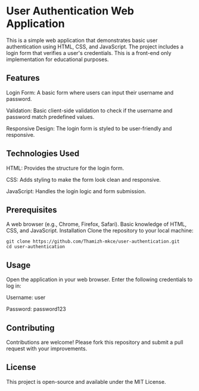 # User Authentication Web Application
This is a simple web application that demonstrates basic user authentication using HTML, CSS, and JavaScript. The project includes a login form that verifies a user's credentials. This is a front-end only implementation for educational purposes.

## Features
Login Form: A basic form where users can input their username and password.

Validation: Basic client-side validation to check if the username and password match predefined values.

Responsive Design: The login form is styled to be user-friendly and responsive.

## Technologies Used
HTML: Provides the structure for the login form.

CSS: Adds styling to make the form look clean and responsive.

JavaScript: Handles the login logic and form submission.

## Prerequisites
A web browser (e.g., Chrome, Firefox, Safari).
Basic knowledge of HTML, CSS, and JavaScript.
Installation
Clone the repository to your local machine:
```
git clone https://github.com/Thamizh-mkce/user-authentication.git
cd user-authentication

```

## Usage
Open the application in your web browser.
Enter the following credentials to log in:

Username: user

Password: password123


## Contributing
Contributions are welcome! Please fork this repository and submit a pull request with your improvements.

## License
This project is open-source and available under the MIT License.
